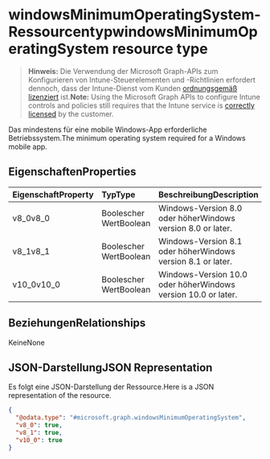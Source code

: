 # <a name="windowsminimumoperatingsystem-resource-type"></a><span data-ttu-id="df37b-101">windowsMinimumOperatingSystem-Ressourcentyp</span><span class="sxs-lookup"><span data-stu-id="df37b-101">windowsMinimumOperatingSystem resource type</span></span>

> <span data-ttu-id="df37b-102">**Hinweis:** Die Verwendung der Microsoft Graph-APIs zum Konfigurieren von Intune-Steuerelementen und -Richtlinien erfordert dennoch, dass der Intune-Dienst vom Kunden [ordnungsgemäß lizenziert](https://go.microsoft.com/fwlink/?linkid=839381) ist.</span><span class="sxs-lookup"><span data-stu-id="df37b-102">**Note:** Using the Microsoft Graph APIs to configure Intune controls and policies still requires that the Intune service is [correctly licensed](https://go.microsoft.com/fwlink/?linkid=839381) by the customer.</span></span>

<span data-ttu-id="df37b-103">Das mindestens für eine mobile Windows-App erforderliche Betriebssystem.</span><span class="sxs-lookup"><span data-stu-id="df37b-103">The minimum operating system required for a Windows mobile app.</span></span>
## <a name="properties"></a><span data-ttu-id="df37b-104">Eigenschaften</span><span class="sxs-lookup"><span data-stu-id="df37b-104">Properties</span></span>
|<span data-ttu-id="df37b-105">Eigenschaft</span><span class="sxs-lookup"><span data-stu-id="df37b-105">Property</span></span>|<span data-ttu-id="df37b-106">Typ</span><span class="sxs-lookup"><span data-stu-id="df37b-106">Type</span></span>|<span data-ttu-id="df37b-107">Beschreibung</span><span class="sxs-lookup"><span data-stu-id="df37b-107">Description</span></span>|
|:---|:---|:---|
|<span data-ttu-id="df37b-108">v8_0</span><span class="sxs-lookup"><span data-stu-id="df37b-108">v8_0</span></span>|<span data-ttu-id="df37b-109">Boolescher Wert</span><span class="sxs-lookup"><span data-stu-id="df37b-109">Boolean</span></span>|<span data-ttu-id="df37b-110">Windows-Version 8.0 oder höher</span><span class="sxs-lookup"><span data-stu-id="df37b-110">Windows version 8.0 or later.</span></span>|
|<span data-ttu-id="df37b-111">v8_1</span><span class="sxs-lookup"><span data-stu-id="df37b-111">v8_1</span></span>|<span data-ttu-id="df37b-112">Boolescher Wert</span><span class="sxs-lookup"><span data-stu-id="df37b-112">Boolean</span></span>|<span data-ttu-id="df37b-113">Windows-Version 8.1 oder höher</span><span class="sxs-lookup"><span data-stu-id="df37b-113">Windows version 8.1 or later.</span></span>|
|<span data-ttu-id="df37b-114">v10_0</span><span class="sxs-lookup"><span data-stu-id="df37b-114">v10_0</span></span>|<span data-ttu-id="df37b-115">Boolescher Wert</span><span class="sxs-lookup"><span data-stu-id="df37b-115">Boolean</span></span>|<span data-ttu-id="df37b-116">Windows-Version 10.0 oder höher</span><span class="sxs-lookup"><span data-stu-id="df37b-116">Windows version 10.0 or later.</span></span>|

## <a name="relationships"></a><span data-ttu-id="df37b-117">Beziehungen</span><span class="sxs-lookup"><span data-stu-id="df37b-117">Relationships</span></span>
<span data-ttu-id="df37b-118">Keine</span><span class="sxs-lookup"><span data-stu-id="df37b-118">None</span></span>
## <a name="json-representation"></a><span data-ttu-id="df37b-119">JSON-Darstellung</span><span class="sxs-lookup"><span data-stu-id="df37b-119">JSON Representation</span></span>
<span data-ttu-id="df37b-120">Es folgt eine JSON-Darstellung der Ressource.</span><span class="sxs-lookup"><span data-stu-id="df37b-120">Here is a JSON representation of the resource.</span></span>
<!--{
  "blockType": "resource",
  "@odata.type": "microsoft.graph.windowsMinimumOperatingSystem"
}-->
``` json
{
  "@odata.type": "#microsoft.graph.windowsMinimumOperatingSystem",
  "v8_0": true,
  "v8_1": true,
  "v10_0": true
}
```



